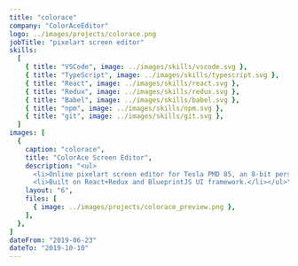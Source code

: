```yaml
---
title: "colorace"
company: "ColorAceEditor"
logo: ../images/projects/colorace.png
jobTitle: "pixelart screen editor"
skills:
  [
    { title: "VSCode", image: ../images/skills/vscode.svg },
    { title: "TypeScript", image: ../images/skills/typescript.svg },
    { title: "React", image: ../images/skills/react.svg },
    { title: "Redux", image: ../images/skills/redux.svg },
    { title: "Babel", image: ../images/skills/babel.svg },
    { title: "npm", image: ../images/skills/npm.svg },
    { title: "git", image: ../images/skills/git.svg },
  ]
images: [
  {
    caption: "colorace",
    title: "ColorAce Screen Editor",
    description: "<ul>
      <li>Online pixelart screen editor for Tesla PMD 85, an 8-bit personal micro-computer produced in eighties of 20th century in former Czechoslovakia.</li>
      <li>Built on React+Redux and BlueprintJS UI framework.</li></ul>",
    layout: "6",
    files: [
      { image: ../images/projects/colorace_preview.png },
    ],
  },
]
dateFrom: "2019-06-23"
dateTo: "2019-10-10"
---
```

